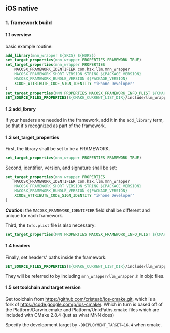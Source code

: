 ## iOS native

### 1. framework build

#### 1.1 overview
basic example routine:
```cmake
add_library(mnn_wrapper ${SRCS} ${HDRS})
set_target_properties(mnn_wrapper PROPERTIES FRAMEWORK TRUE)
set_target_properties(mnn_wrapper PROPERTIES
    MACOSX_FRAMEWORK_IDENTIFIER com.hzx.llm.mnn_wrapper
    MACOSX_FRAMEWORK_SHORT_VERSION_STRING ${PACKAGE_VERSION}
    MACOSX_FRAMEWORK_BUNDLE_VERSION ${PACKAGE_VERSION}
    XCODE_ATTRIBUTE_CODE_SIGN_IDENTITY "iPhone Developer"
)
set_target_properties(MNN PROPERTIES MACOSX_FRAMEWORK_INFO_PLIST ${CMAKE_CURRENT_LIST_DIR}/../MNN/project/ios/MNN/Info.plist)
SET_SOURCE_FILES_PROPERTIES(${CMAKE_CURRENT_LIST_DIR}/include/llm_wrapper.h PROPERTIES MACOSX_PACKAGE_LOCATION Headers/)
```


#### 1.2 add_lbrary
If your headers are needed in the framework, add it in the `add_library` term, so that it's recognized as part of the framework.

#### 1.3 set_target_properties
First, the library shall be set to be a FRAMEWORK.
```cmake
set_target_properties(mnn_wrapper PROPERTIES FRAMEWORK TRUE)
```

Second, identifier, version, and signature shall be set:
```cmake
set_target_properties(mnn_wrapper PROPERTIES
    MACOSX_FRAMEWORK_IDENTIFIER com.hzx.llm.mnn_wrapper
    MACOSX_FRAMEWORK_SHORT_VERSION_STRING ${PACKAGE_VERSION}
    MACOSX_FRAMEWORK_BUNDLE_VERSION ${PACKAGE_VERSION}
    XCODE_ATTRIBUTE_CODE_SIGN_IDENTITY "iPhone Developer"
)
```

***Caution:*** the `MACOSX_FRAMEWORK_IDENTIFIER` field shall be different and unique for each framework.

Third, the `Info.plist` file is also necessary:

```cmake
set_target_properties(MNN PROPERTIES MACOSX_FRAMEWORK_INFO_PLIST ${CMAKE_CURRENT_LIST_DIR}/../MNN/project/ios/MNN/Info.plist)
```

#### 1.4 headers
Finally, set headers' paths inside the framework:
```cmake
SET_SOURCE_FILES_PROPERTIES(${CMAKE_CURRENT_LIST_DIR}/include/llm_wrapper.h PROPERTIES MACOSX_PACKAGE_LOCATION Headers/)
```

They will be referred to by including `mnn_wrapper/llm_wrapper.h` in objc files.

#### 1.5 set toolchain and target version
Get toolchain from https://github.com/cristeab/ios-cmake.git, which is a fork of https://code.google.com/p/ios-cmake/. Which in turn is based off of the Platform/Darwin.cmake and Platform/UnixPaths.cmake files which are included with CMake 2.8.4 (just as what MNN does)

Specify the development target by `-DDEPLOYMENT_TARGET=16.4` when cmake.